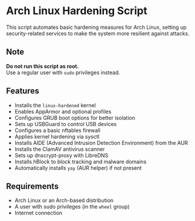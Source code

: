 # Arch Linux Hardening Script

This script automates basic hardening measures for Arch Linux, setting up security-related services to make the system more resilient against attacks.

## Note

**Do not run this script as root.**  
Use a regular user with `sudo` privileges instead.

## Features

- Installs the `linux-hardened` kernel
- Enables AppArmor and optional profiles
- Configures GRUB boot options for better isolation
- Sets up USBGuard to control USB devices
- Configures a basic nftables firewall
- Applies kernel hardening via sysctl
- Installs AIDE (Advanced Intrusion Detection Environment) from the AUR
- Installs the ClamAV antivirus scanner
- Sets up dnscrypt-proxy with LibreDNS
- Installs hBlock to block tracking and malware domains
- Automatically installs `yay` (AUR helper) if not present

## Requirements

- Arch Linux or an Arch-based distribution
- A user with sudo privileges (in the `wheel` group)
- Internet connection

   
